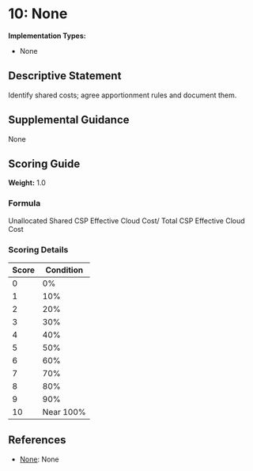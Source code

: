 # 10: None

**Implementation Types:**
- None

## Descriptive Statement

Identify shared costs; agree apportionment rules and document them.

## Supplemental Guidance

None

## Scoring Guide

**Weight:** 1.0

### Formula

Unallocated Shared CSP Effective Cloud Cost/ Total CSP Effective Cloud Cost

### Scoring Details

| Score | Condition |
| ----- | --------- |
| 0 | 0% |
| 1 | 10% |
| 2 | 20% |
| 3 | 30% |
| 4 | 40% |
| 5 | 50% |
| 6 | 60% |
| 7 | 70% |
| 8 | 80%  |
| 9 | 90% |
| 10 | Near 100% |

## References

- [None](None): None

